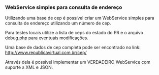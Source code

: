 <h3>WebService simples para consulta de endereço</h3>

Utilizando uma base de cep é possível criar um WebService simples para consulta de endereço utilizando um número de cep.

Para testes locais utilize a lista de ceps do estado do PR e o arquivo debug.php para eventuais modificações.

Uma base de dados de cep completa pode ser encontrado no link:
http://www.republicavirtual.com.br/cep/

Através dela é possível implementar um VERDADEIRO WebService com suporte a XML e JSON.
